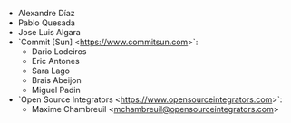- Alexandre Díaz
- Pablo Quesada
- Jose Luis Algara
- \`Commit \[Sun\] \<<https://www.commitsun.com>\>\`:
  - Dario Lodeiros
  - Eric Antones
  - Sara Lago
  - Brais Abeijon
  - Miguel Padin
- \`Open Source Integrators
  \<<https://www.opensourceintegrators.com>\>\`:
  - Maxime Chambreuil \<<mchambreuil@opensourceintegrators.com>\>
